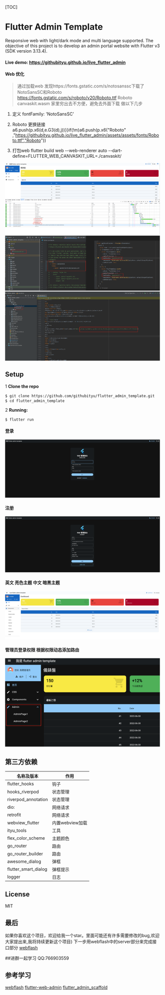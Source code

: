 [TOC]

# Flutter Admin Template

Responsive web with light/dark mode and multi language supported. The objective of this project is
to develop an admin portal website with Flutter v3 (SDK version 3.13.4).

#### Live demo: https://githubityu.github.io/live_flutter_admin

#### Web 优化

> 通过加载web 发现https://fonts.gstatic.com/s/notosanssc下载了NotoSansSC和Roboto
> https://fonts.gstatic.com/s/roboto/v20/Roboto.ttf  Roboto
> canvaskit.wasm
> 家里穷出去不方便，避免去外面下载 做以下几步

1. 定义 fontFamily: 'NotoSansSC' 
2. Roboto 更换链接 a6.push(p.x6(d,e.G3(d),j))}}if(!m)a6.push(p.x6("Roboto"
   ,"https://githubityu.github.io/live_flutter_admin/assets/assets/fonts/Roboto.ttf","Roboto"))
   
3. 打包web flutter build web --web-renderer auto
   --dart-define=FLUTTER_WEB_CANVASKIT_URL=./canvaskit/

![IMG_06](https://github.com/githubityu/flutter_admin_template/blob/main/images/optimize.jpg)
![IMG_07](https://github.com/githubityu/flutter_admin_template/blob/main/images/NotoSansSC.jpg)
![IMG_08](https://github.com/githubityu/flutter_admin_template/blob/main/images/Roboto.jpg)

## Setup

1 **Clone the repo**

```
$ git clone https://github.com/githubityu/flutter_admin_template.git
$ cd flutter_admin_template
```

2 **Running:**

```
$ flutter run
```

#### 登录

![IMG_01](https://github.com/githubityu/flutter_admin_template/blob/main/images/%E7%99%BB%E5%BD%95.jpg)

#### 注册

![IMG_02](https://github.com/githubityu/flutter_admin_template/blob/main/images/%E6%B3%A8%E5%86%8C.jpg)

#### 英文 亮色主题 中文 暗黑主题

![IMG_03](https://github.com/githubityu/flutter_admin_template/blob/main/images/%E6%99%AE%E9%80%9A%E7%94%A8%E6%88%B7%E7%99%BB%E9%99%86.jpg)

#### 管理员登录权限 根据权限动态添加路由

![IMG_05](https://github.com/githubityu/flutter_admin_template/blob/main/images/%E7%AE%A1%E7%90%86%E5%91%98%E6%9D%83%E9%99%90.jpg)

## 第三方依赖

| 名称及版本                | 作用          |
|----------------------|-------------|
| flutter_hooks        | 钩子          |
| hooks_riverpod       | 状态管理        |
| riverpod_annotation  | 状态管理        |
| dio:                 | 网络请求        |
| retrofit             | 网络请求        |
| webview_flutter      | 内置webview加载 |
| ityu_tools           | 工具          |
| flex_color_scheme    | 主题颜色        |
| go_router            | 路由          |
| go_router_builder    | 路由          |
| awesome_dialog       | 弹框          |
| flutter_smart_dialog | 弹框提示        |
| logger               | 日志          |

## License

MIT

## 最后

如果你喜欢这个项目，欢迎给我一个star。里面可能还有许多需要修改的bug,欢迎大家提出来,我将持续更新这个项目)
下一步用webflash中的server部分来完成接口部分
[webflash](https://github.com/enilu/web-flash)

##进群一起学习
QQ:766903559

## 参考学习
[webflash](https://github.com/enilu/web-flash)
[flutter-web-admin](https://github.com/kleong153/flutter-web-admin)
[flutter_admin_scaffold](https://github.com/keyber-inc/flutter_admin_scaffold)
